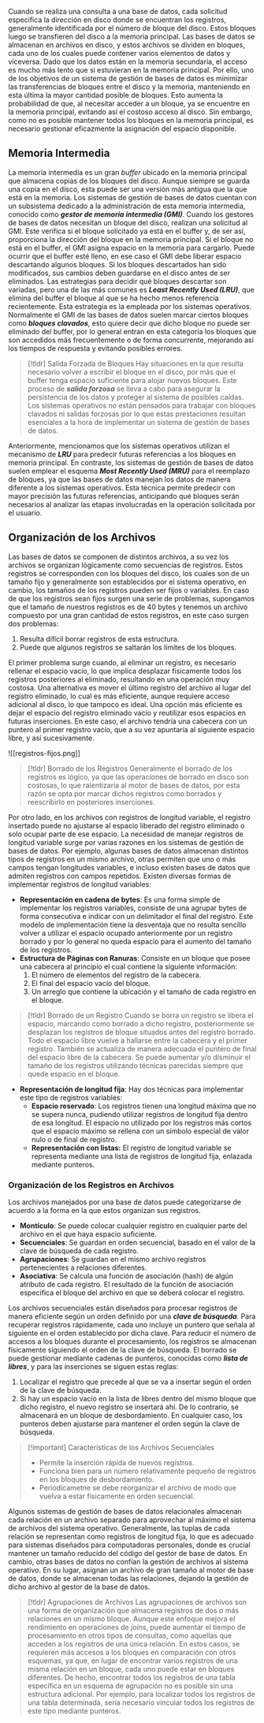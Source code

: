 Cuando se realiza una consulta a una base de datos, cada solicitud especifica la dirección en disco donde se encuentran los registros, generalmente identificada por el número de bloque del disco. Estos bloques luego se transfieren del disco a la memoria principal.
Las bases de datos se almacenan en archivos en disco, y estos archivos se dividen en bloques, cada uno de los cuales puede contener varios elementos de datos y viceversa. Dado que los datos están en la memoria secundaria, el acceso es mucho más lento que si estuvieran en la memoria principal. Por ello, uno de los objetivos de un sistema de gestión de bases de datos es minimizar las transferencias de bloques entre el disco y la memoria, manteniendo en esta última la mayor cantidad posible de bloques. Esto aumenta la probabilidad de que, al necesitar acceder a un bloque, ya se encuentre en la memoria principal, evitando así el costoso acceso al disco. Sin embargo, como no es posible mantener todos los bloques en la memoria principal, es necesario gestionar eficazmente la asignación del espacio disponible.

## Memoria Intermedia

La memoria intermedia es un gran _buffer_ ubicado en la memoria principal que almacena copias de los bloques del disco. Aunque siempre se guarda una copia en el disco, esta puede ser una versión más antigua que la que está en la memoria.
Los sistemas de gestión de bases de datos cuentan con un subsistema dedicado a la administración de esta memoria intermedia, conocido como _**gestor de memoria intermedia (GMI)**_. Cuando los gestores de bases de datos necesitan un bloque del disco, realizan una solicitud al GMI. Este verifica si el bloque solicitado ya está en el buffer y, de ser así, proporciona la dirección del bloque en la memoria principal. Si el bloque no está en el buffer, el GMI asigna espacio en la memoria para cargarlo.
Puede ocurrir que el buffer esté lleno, en ese caso el GMI debe liberar espacio descartando algunos bloques. Si los bloques descartados han sido modificados, sus cambios deben guardarse en el disco antes de ser eliminados. Las estrategias para decidir qué bloques descartar son variadas, pero una de las más comunes es _**Least Recently Used (LRU)**_, que elimina del buffer el bloque al que se ha hecho menos referencia recientemente. Esta estrategia es la empleada por los sistemas operativos.
Normalmente el GMI de las bases de datos suelen marcar ciertos bloques como ***bloques clavados***, esto quiere decir que dicho bloque no puede ser eliminado del buffer, por lo general entran en esta categoría los bloques que son accedidos más frecuentemente o de forma concurrente, mejorando así los tiempos de respuesta y evitando posibles errores.

>[!tldr] Salida Forzada de Bloques
>Hay situaciones en la que resulta necesario volver a escribir el bloque en el disco, por más que el buffer tenga espacio suficiente para alojar nuevos bloques. Este proceso de ***salida forzosa*** se lleva a cabo para asegurar la persistencia de los datos y proteger al sistema de posibles caídas.
>Los sistemas operativos no están pensados para trabajar con bloques clavados ni salidas forzosas por lo que estas prestaciones resultan esenciales a la hora de implementar un sistema de gestión de bases de datos.

Anteriormente, mencionamos que los sistemas operativos utilizan el mecanismo de ***LRU*** para predecir futuras referencias a los bloques en memoria principal. En contraste, los sistemas de gestión de bases de datos suelen emplear el esquema ***Most Recently Used (MRU)*** para el reemplazo de bloques, ya que las bases de datos manejan los datos de manera diferente a los sistemas operativos. Esta técnica permite predecir con mayor precisión las futuras referencias, anticipando qué bloques serán necesarios al analizar las etapas involucradas en la operación solicitada por el usuario.

## Organización de los Archivos

Las bases de datos se componen de distintos archivos, a su vez los archivos se organizan lógicamente como secuencias de registros. Estos registros se corresponden con los bloques del disco, los cuales son de un tamaño fijo y generalmente son establecidos por el sistema operativo, en cambio, los tamaños de los registros pueden ser fijos o variables.
En caso de que los registros sean fijos surgen una serie de problemas, supongamos que el tamaño de nuestros registros es de 40 bytes y tenemos un archivo compuesto por una gran cantidad de estos registros, en este caso surgen dos problemas:

1. Resulta difícil borrar registros de esta estructura.
2. Puede que algunos registros se saltarán los límites de los bloques.

El primer problema surge cuando, al eliminar un registro, es necesario rellenar el espacio vacío, lo que implica desplazar físicamente todos los registros posteriores al eliminado, resultando en una operación muy costosa. Una alternativa es mover el último registro del archivo al lugar del registro eliminado, lo cual es más eficiente, aunque requiere acceso adicional al disco, lo que tampoco es ideal. Una opción más eficiente es dejar el espacio del registro eliminado vacío y reutilizar esos espacios en futuras inserciones. En este caso, el archivo tendría una cabecera con un puntero al primer registro vacío, que a su vez apuntaría al siguiente espacio libre, y así sucesivamente.

![[registros-fijos.png]]

>[!tldr] Borrado de los Registros
>Generalmente el borrado de los registros es lógico, ya que las operaciones de borrado en disco son costosas, lo que ralentizaría al motor de bases de datos, por esta razón se opta por marcar dichos registros como borrados y reescribirlo en posteriores inserciones. 

Por otro lado, en los archivos con registros de longitud variable, el registro insertado puede no ajustarse al espacio liberado del registro eliminado o solo ocupar parte de ese espacio. La necesidad de manejar registros de longitud variable surge por varias razones en los sistemas de gestión de bases de datos. Por ejemplo, algunas bases de datos almacenan distintos tipos de registros en un mismo archivo, otras permiten que uno o más campos tengan longitudes variables, e incluso existen bases de datos que admiten registros con campos repetidos. Existen diversas formas de implementar registros de longitud variables:

- **Representación en cadena de bytes**: Es una forma simple de implementar los registros variables, consiste de una agrupar bytes de forma consecutiva e indicar con un delimitador el final del registro. Este modelo de implementación tiene la desventaja que no resulta sencillo volver a utilizar el espacio ocupado anteriormente por un registro borrado y por lo general no queda espacio para el aumento del tamaño de los registros.
- **Estructura de Páginas con Ranuras**: Consiste en un bloque que posee una cabecera al principio el cual contiene la siguiente información:
	1. El número de elementos del registro de la cabecera.
	2. El final del espacio vacío del bloque.
	3. Un arreglo que contiene la ubicación y el tamaño de cada registro en el bloque.

>[!tldr] Borrado de un Registro
>Cuando se borra un registro se libera el espacio, marcando como borrado a dicho registro, posteriormente se desplazan los registros de bloque situados antes del registro borrado. Todo el espacio libre vuelve a hallarse entre la cabecera y el primer registro. También se actualiza de manera adecuada el puntero de final del espacio libre de la cabecera. Se puede aumentar y/o disminuir el tamaño de los registros utilizando técnicas parecidas siempre que quede espacio en el bloque.

- **Representación de longitud fija**: Hay dos técnicas para implementar este tipo de registros variables:
	- **Espacio reservado**: Los registros tienen una longitud máxima que no se supera nunca, pudiendo utilizar registros de longitud fija dentro de esa longitud. El espacio no utilizado por los registros más cortos que el espacio máximo se rellena con un símbolo especial de valor nulo o de final de registro.
	- **Representación con listas:** El registro de longitud variable se representa mediante una lista de registros de longitud fija, enlazada mediante punteros.

### Organización de los Registros en Archivos

Los archivos manejados por una base de datos puede categorizarse de acuerdo a la forma en la que estos organizan sus registros.

- **Montículo**: Se puede colocar cualquier registro en cualquier parte del archivo en el que haya espacio suficiente.
- **Secuenciales**: Se guardan en orden secuencial, basado en el valor de la clave de búsqueda de cada registro.
- **Agrupaciones**: Se guardan en el mismo archivo registros pertenecientes a relaciones diferentes.
- **Asociativa**: Se calcula una función de asociación (hash) de algún atributo de cada registro. El resultado de la función de asociación especifica el bloque del archivo en que se deberá colocar el registro.

Los archivos secuenciales están diseñados para procesar registros de manera eficiente según un orden definido por una ***clave de búsqueda***. Para recuperar registros rápidamente, cada uno incluye un puntero que señala al siguiente en el orden establecido por dicha clave. Para reducir el número de accesos a los bloques durante el procesamiento, los registros se almacenan físicamente siguiendo el orden de la clave de búsqueda. 
El borrado se puede gestionar mediante cadenas de punteros, conocidas como ***lista de libres***, y para las inserciones se siguen estas reglas:

1. Localizar el registro que precede al que se va a insertar según el orden de la clave de búsqueda.
2. Si hay un espacio vacío en la lista de libres dentro del mismo bloque que dicho registro, el nuevo registro se insertará ahí. De lo contrario, se almacenará en un bloque de desbordamiento. En cualquier caso, los punteros deben ajustarse para mantener el orden según la clave de búsqueda.

>[!important] Características de los Archivos Secuenciales
>- Permite la inserción rápida de nuevos registros.
>- Funciona bien para un número relativamente pequeño de registros en los bloques de desbordamiento.
>- Periodicametne se debe reorganizar el archivo de modo que vuelva a estar físicamente en orden secuencial.

Algunos sistemas de gestión de bases de datos relacionales almacenan cada relación en un archivo separado para aprovechar al máximo el sistema de archivos del sistema operativo. Generalmente, las tuplas de cada relación se representan como registros de longitud fija, lo que es adecuado para sistemas diseñados para computadoras personales, donde es crucial mantener un tamaño reducido del código del gestor de base de datos. En cambio, otras bases de datos no confían la gestión de archivos al sistema operativo. En su lugar, asignan un archivo de gran tamaño al motor de base de datos, donde se almacenan todas las relaciones, dejando la gestión de dicho archivo al gestor de la base de datos.

>[!tldr] Agrupaciones de Archivos
>Las agrupaciones de archivos son una forma de organización que almacena registros de dos o más relaciones en un mismo bloque. Aunque este enfoque mejora el rendimiento en operaciones de *joins*, puede aumentar el tiempo de procesamiento en otros tipos de consultas, como aquellas que acceden a los registros de una única relación. En estos casos, se requieren más accesos a los bloques en comparación con otros esquemas, ya que, en lugar de encontrar varios registros de una misma relación en un bloque, cada uno puede estar en bloques diferentes.
>De hecho, encontrar todos los registros de una tabla específica en un esquema de agrupación no es posible sin una estructura adicional. Por ejemplo, para localizar todos los registros de una tabla determinada, sería necesario vincular todos los registros de este tipo mediante punteros.
